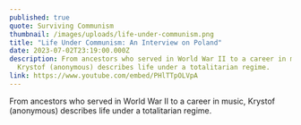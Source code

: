 ```yaml
---
published: true
quote: Surviving Communism
thumbnail: /images/uploads/life-under-communism.png
title: "Life Under Communism: An Interview on Poland"
date: 2023-07-02T23:19:00.000Z
description: From ancestors who served in World War II to a career in music,
  Krystof (anonymous) describes life under a totalitarian regime.
link: https://www.youtube.com/embed/PHlTTpOLVpA
---
```

From ancestors who served in World War II to a career in music, Krystof (anonymous) describes life under a totalitarian regime.
